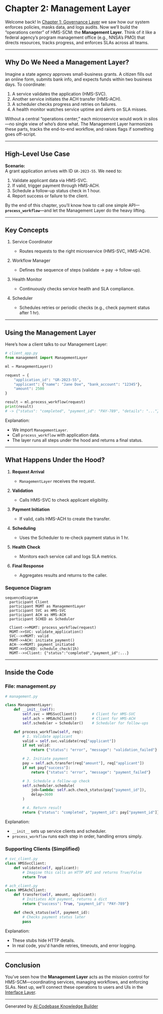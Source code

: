 # Chapter 2: Management Layer

Welcome back! In [Chapter 1: Governance Layer](01_governance_layer_.md) we saw how our system enforces policies, masks data, and logs audits. Now we’ll build the “operations center” of HMS-SCM: the **Management Layer**. Think of it like a federal agency’s program management office (e.g., NNSA’s PMO) that directs resources, tracks progress, and enforces SLAs across all teams.

---

## Why Do We Need a Management Layer?

Imagine a state agency approves small-business grants. A citizen fills out an online form, submits bank info, and expects funds within two business days. To coordinate:

1. A service validates the application (HMS-SVC).  
2. Another service initiates the ACH transfer (HMS-ACH).  
3. A scheduler checks progress and retries on failures.  
4. A health monitor watches service uptime and alerts on SLA misses.

Without a central “operations center,” each microservice would work in silos—no single view of who’s done what. The Management Layer harmonizes these parts, tracks the end-to-end workflow, and raises flags if something goes off-script.

---

## High-Level Use Case

**Scenario:**  
A grant application arrives with ID `GR-2023-55`. We need to:

1. Validate applicant data via HMS-SVC.  
2. If valid, trigger payment through HMS-ACH.  
3. Schedule a follow-up status check in 1 hour.  
4. Report success or failure to the client.

By the end of this chapter, you’ll know how to call one simple API—**`process_workflow`**—and let the Management Layer do the heavy lifting.

---

## Key Concepts

1. Service Coordinator  
   - Routes requests to the right microservice (HMS-SVC, HMS-ACH).

2. Workflow Manager  
   - Defines the sequence of steps (validate → pay → follow-up).

3. Health Monitor  
   - Continuously checks service health and SLA compliance.

4. Scheduler  
   - Schedules retries or periodic checks (e.g., check payment status after 1 hr).

---

## Using the Management Layer

Here’s how a client talks to our Management Layer:

```python
# client_app.py
from management import ManagementLayer

ml = ManagementLayer()

request = {
    "application_id": "GR-2023-55",
    "applicant": {"name": "Jane Doe", "bank_account": "12345"},
    "amount": 2500
}

result = ml.process_workflow(request)
print(result)
# -> {"status": "completed", "payment_id": "PAY-789", "details": "..."}
```

Explanation:  
- We import `ManagementLayer`.  
- Call `process_workflow` with application data.  
- The layer runs all steps under the hood and returns a final status.

---

## What Happens Under the Hood?

1. **Request Arrival**  
   - `ManagementLayer` receives the request.

2. **Validation**  
   - Calls HMS-SVC to check applicant eligibility.

3. **Payment Initiation**  
   - If valid, calls HMS-ACH to create the transfer.

4. **Scheduling**  
   - Uses the Scheduler to re-check payment status in 1 hr.

5. **Health Check**  
   - Monitors each service call and logs SLA metrics.

6. **Final Response**  
   - Aggregates results and returns to the caller.

### Sequence Diagram

```mermaid
sequenceDiagram
  participant Client
  participant MGMT as ManagementLayer
  participant SVC as HMS-SVC
  participant ACH as HMS-ACH
  participant SCHED as Scheduler

  Client->>MGMT: process_workflow(request)
  MGMT->>SVC: validate_application()
  SVC-->>MGMT: valid
  MGMT->>ACH: initiate_payment()
  ACH-->>MGMT: payment_initiated
  MGMT->>SCHED: schedule_check(1h)
  MGMT-->>Client: {"status":"completed","payment_id":...}
```

---

## Inside the Code

### File: management.py

```python
# management.py

class ManagementLayer:
    def __init__(self):
        self.svc = HMSSvcClient()       # Client for HMS-SVC
        self.ach = HMSAchClient()       # Client for HMS-ACH
        self.scheduler = Scheduler()    # Scheduler for follow-ups

    def process_workflow(self, req):
        # 1. Validate applicant
        valid = self.svc.validate(req["applicant"])
        if not valid:
            return {"status": "error", "message": "validation_failed"}

        # 2. Initiate payment
        pay = self.ach.transfer(req["amount"], req["applicant"])
        if not pay["success"]:
            return {"status": "error", "message": "payment_failed"}

        # 3. Schedule a follow-up check
        self.scheduler.schedule(
            job=lambda: self.ach.check_status(pay["payment_id"]),
            delay=3600
        )

        # 4. Return result
        return {"status": "completed", "payment_id": pay["payment_id"]}
```

Explanation:  
- `__init__` sets up service clients and scheduler.  
- `process_workflow` runs each step in order, handling errors simply.

### Supporting Clients (Simplified)

```python
# svc_client.py
class HMSSvcClient:
    def validate(self, applicant):
        # Imagine this calls an HTTP API and returns True/False
        return True

# ach_client.py
class HMSAchClient:
    def transfer(self, amount, applicant):
        # Initiates ACH payment, returns a dict
        return {"success": True, "payment_id": "PAY-789"}

    def check_status(self, payment_id):
        # Checks payment status later
        pass
```

Explanation:  
- These stubs hide HTTP details.  
- In real code, you'd handle retries, timeouts, and error logging.

---

## Conclusion

You’ve seen how the **Management Layer** acts as the mission control for HMS-SCM—coordinating services, managing workflows, and enforcing SLAs. Next up, we’ll connect these operations to users and UIs in the [Interface Layer](03_interface_layer_.md).

---

Generated by [AI Codebase Knowledge Builder](https://github.com/The-Pocket/Tutorial-Codebase-Knowledge)